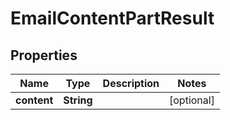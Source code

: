 

# EmailContentPartResult


## Properties

| Name | Type | Description | Notes |
|------------ | ------------- | ------------- | -------------|
|**content** | **String** |  |  [optional] |



